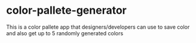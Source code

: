 # color-pallete-generator
This is a color pallete app that designers/developers can use to save color and also get up to 5 randomly generated colors

